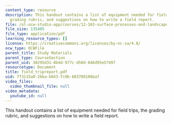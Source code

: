 ```yaml
---
content_type: resource
description: This handout contains a list of equipment needed for field trips, the
  grading rubric, and suggestions on how to write a field report.
file: /ol-ocw-studio-app/courses/12-163-surface-processes-and-landscape-evolution-fall-2004/7f3115a026bab643fc0bb03709106baf_field_tripreport.pdf
file_size: 135405
file_type: application/pdf
learning_resource_types: []
license: https://creativecommons.org/licenses/by-nc-sa/4.0/
ocw_type: OCWFile
parent_title: Study Materials
parent_type: CourseSection
parent_uid: 30295d31-8b4d-977c-d50d-846d95e57497
resourcetype: Document
title: field_tripreport.pdf
uid: 7f3115a0-26ba-b643-fc0b-b03709106baf
video_files:
  video_thumbnail_file: null
video_metadata:
  youtube_id: null
---
```

This handout contains a list of equipment needed for field trips, the grading rubric, and suggestions on how to write a field report.